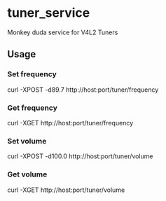 # tuner_service
Monkey duda service for V4L2 Tuners
## Usage
### Set frequency
 curl -XPOST -d89.7 http://host:port/tuner/frequency
### Get frequency
 curl -XGET http://host:port/tuner/frequency
 
### Set volume
 curl -XPOST -d100.0 http://host:port/tuner/volume
### Get volume
 curl -XGET http://host:port/tuner/volume
